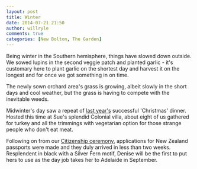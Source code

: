 ```yaml
---
layout: post
title: Winter
date: 2014-07-21 21:50
author: willryle
comments: true
categories: [New Bolton, The Garden]
---
```

Being winter in the Southern hemisphere, things have slowed down outside. We sowed lupins in the second veggie patch and planted garlic - it's customary here to plant garlic on the shortest day and harvest it on the longest and for once we got something in on time.

The newly sown orchard area's grass is growing, albeit slowly in the short days and cool weather, but the grass is having to compete with the inevitable weeds.

Midwinter's day saw a repeat of <a title="A Not-So-Bleak Mid-Winter" href="http://willryle.wordpress.com/2013/06/24/a-not-so-bleak-mid-winter/">last year's</a> successful 'Christmas' dinner. Hosted this time at Sue's splendid Colonial villa, about eight of us gathered for turkey and all the trimmings with vegetarian option for those strange people who don't eat meat.

Following on from our <a title="All Kiwi’d Up" href="http://willryle.wordpress.com/2014/05/30/all-kiwid-up/">Citizenship ceremony</a>, applications for New Zealand passports were made and they duly arrived in less than two weeks. Resplendent in black with a Silver Fern motif, Denise will be the first to put hers to use as the day job takes her to Adelaide in September.

&nbsp;
